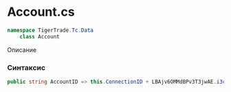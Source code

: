 
# Account.cs
```csharp
namespace TigerTrade.Tc.Data  
    class Account
```

Описание

### Синтаксис
```csharp
public string AccountID => this.ConnectionID + LBAjv6OMMdBPv3T3jwAE.i3cOMa0wC0I(2031159230 ^ 2031193978) + this.UniqueID;{ get; }
```
